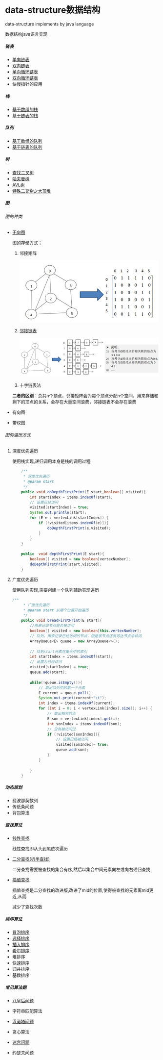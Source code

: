 # data-structure数据结构
data-structure implements by java language

数据结构java语言实现

##### 链表

- [单向链表](https://github.com/ShemuelDeng/data-structure/blob/master/src/link/SingleLink.java)
- [双向链表](https://github.com/ShemuelDeng/data-structure/blob/master/src/link/DoubleLink.java)
- [单向循环链表](https://github.com/ShemuelDeng/data-structure/blob/master/src/link/SingleCircleLink.java)
- [双向循环链表](https://github.com/ShemuelDeng/data-structure/blob/master/src/link/DoubleCircleLink.java)
- 快慢指针的应用

##### 栈

- [基于数组的栈](https://github.com/ShemuelDeng/data-structure/blob/master/src/stack/ArrayStack.java)
- [基于链表的栈](https://github.com/ShemuelDeng/data-structure/blob/master/src/stack/LinkStack.java)

##### 队列

- [基于数组的队列](https://github.com/ShemuelDeng/data-structure/blob/master/src/queue/ArrayQueue.java)
- [基于链表的队列](https://github.com/ShemuelDeng/data-structure/blob/master/src/stack/LinkQueue.java)

##### 树

- [查找二叉树](https://github.com/ShemuelDeng/data-structure/blob/master/src/tree/BinaryTree.java)
- [哈夫曼树](https://github.com/ShemuelDeng/data-structure/blob/master/src/tree/HuffManTree.java)
- [AVL树](https://github.com/ShemuelDeng/data-structure/blob/master/src/tree/avltree.md)
- [特殊二叉树之大顶堆](https://github.com/ShemuelDeng/data-structure/blob/master/src/heap/BigTopHeap.java)

##### 图

###### 图的种类

- [无向图](https://github.com/ShemuelDeng/data-structure/blob/master/src/graph/AdjacencyLinkGraph.java)

  图的存储方式；

  1. 邻接矩阵

     ![Adjacencymatrix](https://github.com/ShemuelDeng/data-structure/blob/master/src/images/Adjacencymatrix.png)

  2. [邻接链表](https://github.com/ShemuelDeng/data-structure/blob/master/src/graph/AdjacencyLinkGraph.java)

     ![AdjacencyLink](https://github.com/ShemuelDeng/data-structure/blob/master/src/images/AdjacencyLink.png)

  3. 十字链表法

  **二者的区别**：总共n个顶点，邻接矩阵会为每个顶点分配n个空间，用来存储和剩下的顶点的关系，会存在大量空间浪费，邻接链表不会存在浪费

- 有向图

- 带权图

###### 图的遍历方式

1. 深度优先遍历

   使用栈实现,递归调用本身是栈的调用过程

   ```java
       /**
        * 深度优先遍历
        * @param start
        */
       public void doDepthFirstPrint(E start,boolean[] visited){
           int startIndex = items.indexOf(start);
           // 设置已经访问
           visited[startIndex] = true;
           System.out.println(start);
           for (E e : vertexLink[startIndex]) {
               if (!visited[items.indexOf(e)]){
                   doDepthFirstPrint(e,visited);
               }
           }
       }
   
       public  void depthFirstPrint(E start){
           boolean[] visited = new boolean[vertexNumber];
           doDepthFirstPrint(start,visited);
       }
   ```

   

2. 广度优先遍历

   使用队列实现,需要创建一个队列辅助实现遍历

   ```java
   /**
        * 广度优先遍历
        * @param start 从哪个位置开始遍历
        */
       public void breadFirstPrint(E start){
           //用来记录节点是否被访问
           boolean[] visited = new boolean[this.vertexNumber];
           // 队列，用来记录已经访问的节点，但是该节点还有可达节点未访问
           ArrayQueue<E> queue = new ArrayQueue<>();
   
           // 找到start元素在集合中的索引
           int startIndex = items.indexOf(start);
           // 设置为已经访问
           visited[startIndex] = true;
           queue.add(start);
   
           while(!queue.isEmpty()){
               // 取出队列中的第一个元素
               E current = queue.poll();
               System.out.print(current+"\t");
               int index = items.indexOf(current);
               for (int i = 0; i < vertexLink[index].size(); i++) {
                   // 取出相邻的点
                   E son = vertexLink[index].get(i);
                   int sonIndex = items.indexOf(son);
                   // 没有被访问过
                   if (!visited[sonIndex]){
                       // 设置已经被访问
                       visited[sonIndex]= true;
                       queue.add(son);
                   }
               }
   
           }
       }
   ```

   

##### 动态规划

- 斐波那契数列
- 传纸条问题
- 背包算法

##### 查找算法

- [线性查找](https://github.com/ShemuelDeng/data-structure/blob/master/src/search/SeqSearch.java)

  线性查找即从头到尾依次遍历

- [二分查找(折半查找)](https://github.com/ShemuelDeng/data-structure/blob/master/src/search/BinarySearch.java)

  二分查找需要被查找的集合有序,然后以集合中间元素向左或向右递归查找

- [插值查找](https://github.com/ShemuelDeng/data-structure/blob/master/src/search/InsertionSearch.java)

  插值查找是二分查找的改进版,改进了mid的位置,使得被查找的元素离mid更近,从而

  减少了查找次数

##### 排序算法

- [冒泡排序](https://github.com/ShemuelDeng/data-structure/blob/master/src/sort/BubbleSort.java)
- [选择排序](https://github.com/ShemuelDeng/data-structure/blob/master/src/sort/SelectionSort.java)
- [插入排序](https://github.com/ShemuelDeng/data-structure/blob/master/src/sort/InsertSort.java)
- [希尔排序](https://github.com/ShemuelDeng/data-structure/blob/master/src/sort/ShellSort.java)
- 堆排序
- 快速排序
- 归并排序
- 基数排序

##### 常见算法题

- [八皇后问题](https://github.com/ShemuelDeng/data-structure/blob/master/src/%E5%B8%B8%E8%A7%81%E7%AE%97%E6%B3%95%E9%A2%98/EightQueen.java)

- 字符串匹配算法

- [汉诺塔问题](https://github.com/ShemuelDeng/data-structure/blob/master/src/%E5%B8%B8%E8%A7%81%E7%AE%97%E6%B3%95%E9%A2%98/HanoiTower.java)

- 贪心算法

- [迷宫问题](https://github.com/ShemuelDeng/data-structure/blob/master/src/%E5%B8%B8%E8%A7%81%E7%AE%97%E6%B3%95%E9%A2%98/Mase.java)

- 约瑟夫问题

  